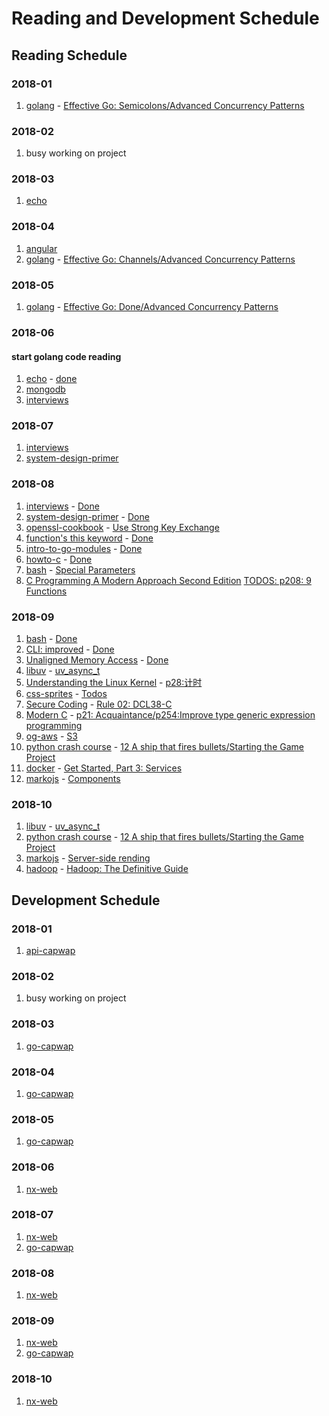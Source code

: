 # Reading and Development Schedule

## Reading Schedule

### 2018-01

1. [golang](https://golang.org/) - [Effective Go: Semicolons/Advanced Concurrency Patterns]()

### 2018-02

1.  busy working on project

### 2018-03

1. [echo](https://github.com/labstack/echo.git)

### 2018-04

1. [angular](https://angular.io/guide/quickstart)
1. [golang](https://golang.org/) - [Effective Go: Channels/Advanced Concurrency Patterns]()

### 2018-05

1. [golang](https://golang.org) - [Effective Go: Done/Advanced Concurrency Patterns]()

### 2018-06

#### start golang code reading

1. [echo](https://github.com/labstack/echo.git) - [done]()
1. [mongodb](https://docs.mongodb.com/manual)
1. [interviews](https://github.com/fejes713/30-seconds-of-interviews)

### 2018-07

1. [interviews](https://github.com/fejes713/30-seconds-of-interviews)
1. [system-design-primer](https://github.com/donnemartin/system-design-primer)

### 2018-08

1. [interviews](https://github.com/fejes713/30-seconds-of-interviews) - [Done]()
1. [system-design-primer](https://github.com/donnemartin/system-design-primer) - [Done]()
1. [openssl-cookbook](https://www.feistyduck.com/library/openssl-cookbook/online/index.html) - [Use Strong Key Exchange]()
1. [function's this keyword](https://developer.mozilla.org/en-US/docs/Web/JavaScript/Reference/Operators/this) - [Done]()
1. [intro-to-go-modules](https://roberto.selbach.ca/intro-to-go-modules/) - [Done]()
1. [howto-c](https://matt.sh/howto-c) - [Done]()
1. [bash](https://guide.bash.academy/) - [Special Parameters](https://guide.bash.academy/expansions/)
1. [C Programming A Modern Approach Second Edition]() [TODOS: p208: 9 Functions]()

### 2018-09

1. [bash](https://guide.bash.academy/) - [Done]()
1. [CLI: improved](https://remysharp.com/2018/08/23/cli-improved) - [Done]()
1. [Unaligned Memory Access](https://www.kernel.org/doc/Documentation/unaligned-memory-access.txt) - [Done]()
1. [libuv](http://libuv.org/) - [uv_async_t]()
1. [Understanding the Linux Kernel]() - [p28:计时]()
1. [css-sprites](https://css-tricks.com/css-sprites/) - [Todos]()
1. [Secure Coding](https://www.securecoding.cert.org/confluence/display/c/SEI+CERT+C+Coding+Standard) - [Rule 02: DCL38-C]()
1. [Modern C]() - [p21: Acquaintance/p254:Improve type generic expression programming]()
1. [og-aws](https://github.com/open-guides/og-aws) - [S3]()
1. [python crash course]() - [12 A ship that fires bullets/Starting the Game Project]()
1. [docker](https://docs.docker.com) - [Get Started, Part 3: Services]()
1. [markojs](https://markojs.com/) - [Components]()

### 2018-10

1. [libuv](http://libuv.org/) - [uv_async_t]()
1. [python crash course]() - [12 A ship that fires bullets/Starting the Game Project]()
1. [markojs](https://markojs.com/) - [Server-side rending]()
1. [hadoop]() - [Hadoop: The Definitive Guide]()

## Development Schedule

### 2018-01

1. [api-capwap](https://github.com/zqqiang/api-capwap.git)

### 2018-02

1.  busy working on project

### 2018-03

1. [go-capwap](https://github.com/zqqiang/go-capwap.git)

### 2018-04

1. [go-capwap](https://github.com/zqqiang/go-capwap.git)

### 2018-05

1. [go-capwap](https://github.com/zqqiang/go-capwap.git)

### 2018-06

1. [nx-web](https://github.com/zqqiang/nx-web)

### 2018-07

1. [nx-web](https://github.com/zqqiang/nx-web)
1. [go-capwap](https://github.com/zqqiang/go-capwap.git)

### 2018-08

1. [nx-web](https://github.com/zqqiang/nx-web)

### 2018-09

1. [nx-web](https://github.com/zqqiang/nx-web)
1. [go-capwap](https://github.com/zqqiang/go-capwap.git)

### 2018-10

1. [nx-web](https://github.com/zqqiang/nx-web)
